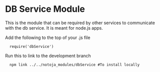 # DB Service Module

This is the module that can be required by other services to communicate with the db service. It is meant for node.js apps.

Add the following to the top of your .js file

      require('dbService')

Run this to link to the development branch

      npm link ../../notoja_modules/dbService #To install locally



